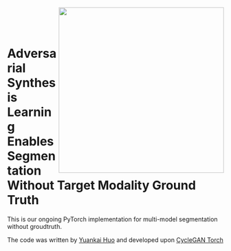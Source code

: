# <img src='imgs/Figure1.gif' align="right" width=384>

<br><br><br>

# Adversarial Synthesis Learning Enables Segmentation Without Target Modality Ground Truth

This is our ongoing PyTorch implementation for multi-model segmentation without groudtruth.

The code was written by [Yuankai Huo](https://sites.google.com/site/yuankaihuo/) and developed upon [CycleGAN Torch](https://github.com/junyanz/CycleGAN)
